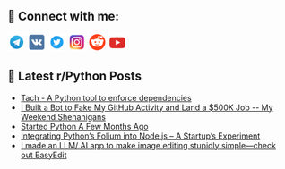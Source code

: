 ## 🔎 Connect with me:
[<img src="https://github.com/bullbesh/bullbesh/blob/main/images/Telegram.png" width="32" height="32" />](https://t.me/bullbesh)
[<img src="https://github.com/bullbesh/bullbesh/blob/main/images/VK.png" width="32" height="32" />](https://vk.com/bullbesh)
[<img src="https://github.com/bullbesh/bullbesh/blob/main/images/Twitter.png" width="32" height="32" />](https://twitter.com/bullbesh1)
[<img src="https://github.com/bullbesh/bullbesh/blob/main/images/Instagram.png" width="32" height="32" />](https://www.instagram.com/bullbesh)
[<img src="https://github.com/bullbesh/bullbesh/blob/main/images/Reddit.png" width="32" height="32" />](https://www.reddit.com/user/bullbesh)
[<img src="https://github.com/bullbesh/bullbesh/blob/main/images/YouTube.png" width="32" height="32" />](https://www.youtube.com/channel/UCtfjRs6uzgq5mfm8S06WTcg)

## 📕 Latest r/Python Posts
<!-- BLOG-POST-LIST:START -->
- [Tach - A Python tool to enforce dependencies](https://www.reddit.com/r/Python/comments/1ihl5fy/tach_a_python_tool_to_enforce_dependencies/)
- [I Built a Bot to Fake My GitHub Activity and Land a $500K Job -- My Weekend Shenanigans](https://www.reddit.com/r/Python/comments/1ihgbes/i_built_a_bot_to_fake_my_github_activity_and_land/)
- [Started Python A Few Months Ago](https://www.reddit.com/r/Python/comments/1ihf27m/started_python_a_few_months_ago/)
- [Integrating Python’s Folium into Node.js – A Startup’s Experiment](https://www.reddit.com/r/Python/comments/1ihdiid/integrating_pythons_folium_into_nodejs_a_startups/)
- [I made an LLM/ AI app to make image editing stupidly simple—check out EasyEdit](https://www.reddit.com/r/Python/comments/1ihap2b/i_made_an_llm_ai_app_to_make_image_editing/)
<!-- BLOG-POST-LIST:END -->
